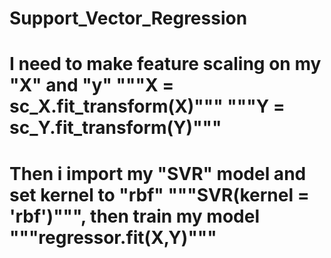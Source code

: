 # Support_Vector_Regression
# I need to make feature scaling on my "X" and "y" """X = sc_X.fit_transform(X)""" """Y = sc_Y.fit_transform(Y)"""
# Then i import my "SVR" model and set kernel to "rbf" """SVR(kernel = 'rbf')""", then train my model """regressor.fit(X,Y)"""
